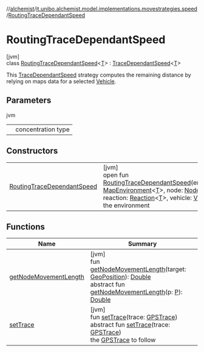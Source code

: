 //[alchemist](../../../index.md)/[it.unibo.alchemist.model.implementations.movestrategies.speed](../index.md)/[RoutingTraceDependantSpeed](index.md)

# RoutingTraceDependantSpeed

[jvm]\
class [RoutingTraceDependantSpeed](index.md)<[T](index.md)> : [TraceDependantSpeed](../-trace-dependant-speed/index.md)<[T](../../it.unibo.alchemist.model.implementations.linkingrules/-link-nodes-within-routing-range/index.md)> 

This [TraceDependantSpeed](../-trace-dependant-speed/index.md) strategy computes the remaining distance by relying on maps data for a selected [Vehicle](../../it.unibo.alchemist.model.interfaces/-vehicle/index.md).

## Parameters

jvm

| | |
|---|---|
| <T> | concentration type |

## Constructors

| | |
|---|---|
| [RoutingTraceDependantSpeed](-routing-trace-dependant-speed.md) | [jvm]<br>open fun [RoutingTraceDependantSpeed](-routing-trace-dependant-speed.md)(environment: [MapEnvironment](../../it.unibo.alchemist.model.interfaces/-map-environment/index.md)<[T](../../it.unibo.alchemist.model.implementations.linkingrules/-link-nodes-within-routing-range/index.md)>, node: [Node](../../it.unibo.alchemist.model.interfaces/-node/index.md)<[T](../../it.unibo.alchemist.model.implementations.linkingrules/-link-nodes-within-routing-range/index.md)>, reaction: [Reaction](../../it.unibo.alchemist.model.interfaces/-reaction/index.md)<[T](../../it.unibo.alchemist.model.implementations.linkingrules/-link-nodes-within-routing-range/index.md)>, vehicle: [Vehicle](../../it.unibo.alchemist.model.interfaces/-vehicle/index.md))<br>the environment |

## Functions

| Name | Summary |
|---|---|
| [getNodeMovementLength](../-trace-dependant-speed/get-node-movement-length.md) | [jvm]<br>fun [getNodeMovementLength](../-trace-dependant-speed/get-node-movement-length.md)(target: [GeoPosition](../../it.unibo.alchemist.model.interfaces/-geo-position/index.md)): [Double](https://kotlinlang.org/api/latest/jvm/stdlib/kotlin/-double/index.html)<br>abstract fun [getNodeMovementLength](../../it.unibo.alchemist.model.interfaces.movestrategies/-speed-selection-strategy/get-node-movement-length.md)(p: [P](../../it.unibo.alchemist.loader.deployments/-deployment/index.md)): [Double](https://kotlinlang.org/api/latest/jvm/stdlib/kotlin/-double/index.html) |
| [setTrace](../-straight-line-trace-dependant-speed/index.md#2080248117%2FFunctions%2F-267951372) | [jvm]<br>fun [setTrace](../-straight-line-trace-dependant-speed/index.md#2080248117%2FFunctions%2F-267951372)(trace: [GPSTrace](../../it.unibo.alchemist.model.interfaces/-g-p-s-trace/index.md))<br>abstract fun [setTrace](../../it.unibo.alchemist.model.interfaces/-object-with-g-p-s/set-trace.md)(trace: [GPSTrace](../../it.unibo.alchemist.model.interfaces/-g-p-s-trace/index.md))<br>the [GPSTrace](../../it.unibo.alchemist.model.interfaces/-g-p-s-trace/index.md) to follow |
